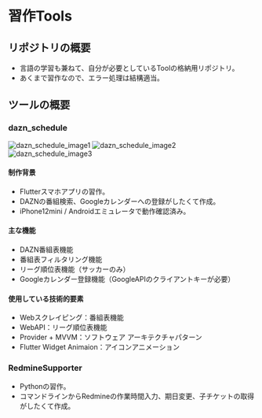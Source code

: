 # 習作Tools

## リポジトリの概要

* 言語の学習も兼ねて、自分が必要としているToolの格納用リポジトリ。
* あくまで習作なので、エラー処理は結構適当。

## ツールの概要

### dazn_schedule

![dazn_schedule_image1](https://user-images.githubusercontent.com/77208334/104845933-49147a80-591b-11eb-9ed2-73c034a2c319.png)
![dazn_schedule_image2](https://user-images.githubusercontent.com/77208334/104845935-4a45a780-591b-11eb-9865-d0a15530a14e.png)
![dazn_schedule_image3](https://user-images.githubusercontent.com/77208334/104845937-4ade3e00-591b-11eb-98df-50068d98e7e9.png)

#### 制作背景
* Flutterスマホアプリの習作。
* DAZNの番組検索、Googleカレンダーへの登録がしたくて作成。
* iPhone12mini / Androidエミュレータで動作確認済み。

#### 主な機能
* DAZN番組表機能
* 番組表フィルタリング機能
* リーグ順位表機能（サッカーのみ）
* Googleカレンダー登録機能（GoogleAPIのクライアントキーが必要）

#### 使用している技術的要素
* Webスクレイピング：番組表機能
* WebAPI：リーグ順位表機能
* Provider + MVVM：ソフトウェア アーキテクチャパターン
* Flutter Widget Animaion：アイコンアニメーション

### RedmineSupporter

* Pythonの習作。
* コマンドラインからRedmineの作業時間入力、期日変更、子チケットの取得がしたくて作成。
